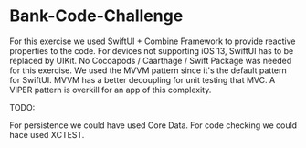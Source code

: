 # Bank-Code-Challenge

For this exercise we used SwiftUI + Combine Framework to provide reactive properties to the code.
For devices not supporting iOS 13, SwiftUI has to be replaced by UIKit.
No Cocoapods / Caarthage / Swift Package was needed for this exercise.
We used the MVVM pattern since it's the default pattern for SwiftUI. MVVM has a better decoupling for unit testing that MVC. A VIPER pattern is overkill for an app of this complexity.

TODO:

For persistence we could have used Core Data.
For code checking we could hace used XCTEST.



